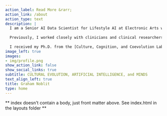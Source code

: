 ```yaml
---
action_label: Read More &rarr;
action_link: /about
action_type: text
description: |
  I am a Senior AI Data Scientist for Lifestyle AI at Electronic Arts where I apply artificial intelligence and machine learning towards game development. 
  
  Previously, I worked closely with clinicians and clinical researchers as the Senior Data Scientist for Children's Hospital Los Angeles to modernize healthcare delivery and clinical research through the strategic application of contemporary statistical methods and natural language processing. Before that, I was a Post-Doctoral Scientist at the [Schwartz Reisman Institute for Technology and Society at the University of Toronto](https://srinstitute.utoronto.ca/) and [Vector Institute for Artificial Intelligence](https://vectorinstitute.ai/), where I used game theory to understand how norms, culture, and political institutions evolve and how such insights can be applied in artificial intelligence. 
  
  I received my Ph.D. from the [Culture, Cognition, and Coevolution Lab](https://coevolution.fas.harvard.edu/) at Harvard University, where I developed econometric and game-theoretic approaches to analyze the interplay between political institutions and cultural evolutionary processes.
image_left: true
images:
- img/profile.png
show_action_link: false
show_social_links: true
subtitle: CULTURAL EVOLUTION, ARTIFICIAL INTELLIGENCE, and MINDS
text_align_left: true
title: Graham Noblit
type: home
---
```


** index doesn't contain a body, just front matter above.
See index.html in the layouts folder **
